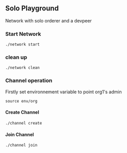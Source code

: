 ## Solo Playground

Network with solo orderer and a devpeer

### Start Network
```
./network start
```
### clean up
```
./network clean
```

### Channel operation
Firstly set environnement variable to point org1's admin
```
source env/org
```
#### Create Channel
```
./channel create
```
#### Join Channel
```
./channel join
```